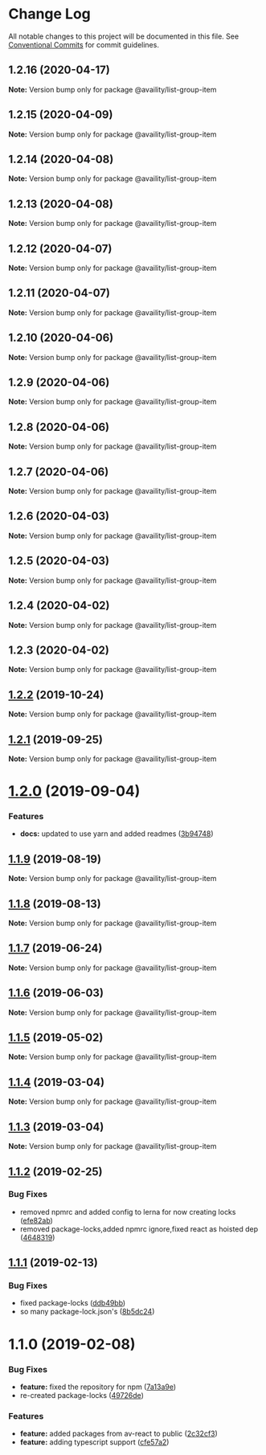 # Change Log

All notable changes to this project will be documented in this file.
See [Conventional Commits](https://conventionalcommits.org) for commit guidelines.

## 1.2.16 (2020-04-17)

**Note:** Version bump only for package @availity/list-group-item





## 1.2.15 (2020-04-09)

**Note:** Version bump only for package @availity/list-group-item





## 1.2.14 (2020-04-08)

**Note:** Version bump only for package @availity/list-group-item





## 1.2.13 (2020-04-08)

**Note:** Version bump only for package @availity/list-group-item





## 1.2.12 (2020-04-07)

**Note:** Version bump only for package @availity/list-group-item





## 1.2.11 (2020-04-07)

**Note:** Version bump only for package @availity/list-group-item





## 1.2.10 (2020-04-06)

**Note:** Version bump only for package @availity/list-group-item





## 1.2.9 (2020-04-06)

**Note:** Version bump only for package @availity/list-group-item





## 1.2.8 (2020-04-06)

**Note:** Version bump only for package @availity/list-group-item





## 1.2.7 (2020-04-06)

**Note:** Version bump only for package @availity/list-group-item





## 1.2.6 (2020-04-03)

**Note:** Version bump only for package @availity/list-group-item





## 1.2.5 (2020-04-03)

**Note:** Version bump only for package @availity/list-group-item





## 1.2.4 (2020-04-02)

**Note:** Version bump only for package @availity/list-group-item





## 1.2.3 (2020-04-02)

**Note:** Version bump only for package @availity/list-group-item





## [1.2.2](https://github.com/Availity/availity-react/compare/@availity/list-group-item@1.2.1...@availity/list-group-item@1.2.2) (2019-10-24)

**Note:** Version bump only for package @availity/list-group-item





## [1.2.1](https://github.com/Availity/availity-react/compare/@availity/list-group-item@1.2.0...@availity/list-group-item@1.2.1) (2019-09-25)

**Note:** Version bump only for package @availity/list-group-item





# [1.2.0](https://github.com/Availity/availity-react/compare/@availity/list-group-item@1.1.9...@availity/list-group-item@1.2.0) (2019-09-04)


### Features

* **docs:** updated to use yarn and added readmes ([3b94748](https://github.com/Availity/availity-react/commit/3b94748))





## [1.1.9](https://github.com/Availity/availity-react/compare/@availity/list-group-item@1.1.8...@availity/list-group-item@1.1.9) (2019-08-19)

**Note:** Version bump only for package @availity/list-group-item





## [1.1.8](https://github.com/Availity/availity-react/compare/@availity/list-group-item@1.1.7...@availity/list-group-item@1.1.8) (2019-08-13)

**Note:** Version bump only for package @availity/list-group-item





## [1.1.7](https://github.com/Availity/availity-react/compare/@availity/list-group-item@1.1.6...@availity/list-group-item@1.1.7) (2019-06-24)

**Note:** Version bump only for package @availity/list-group-item





## [1.1.6](https://github.com/Availity/availity-react/compare/@availity/list-group-item@1.1.5...@availity/list-group-item@1.1.6) (2019-06-03)

**Note:** Version bump only for package @availity/list-group-item





## [1.1.5](https://github.com/Availity/availity-react/compare/@availity/list-group-item@1.1.4...@availity/list-group-item@1.1.5) (2019-05-02)

**Note:** Version bump only for package @availity/list-group-item





## [1.1.4](https://github.com/Availity/availity-react/compare/@availity/list-group-item@1.1.2...@availity/list-group-item@1.1.4) (2019-03-04)

**Note:** Version bump only for package @availity/list-group-item





## [1.1.3](https://github.com/Availity/availity-react/compare/@availity/list-group-item@1.1.2...@availity/list-group-item@1.1.3) (2019-03-04)

**Note:** Version bump only for package @availity/list-group-item





## [1.1.2](https://github.com/Availity/availity-react/compare/@availity/list-group-item@1.1.1...@availity/list-group-item@1.1.2) (2019-02-25)


### Bug Fixes

* removed npmrc and added config to lerna for now creating locks ([efe82ab](https://github.com/Availity/availity-react/commit/efe82ab))
* removed package-locks,added npmrc ignore,fixed react as hoisted dep ([4648319](https://github.com/Availity/availity-react/commit/4648319))





## [1.1.1](https://github.com/Availity/availity-react/compare/@availity/list-group-item@1.1.0...@availity/list-group-item@1.1.1) (2019-02-13)


### Bug Fixes

* fixed package-locks ([ddb49bb](https://github.com/Availity/availity-react/commit/ddb49bb))
* so many package-lock.json's ([8b5dc24](https://github.com/Availity/availity-react/commit/8b5dc24))





# 1.1.0 (2019-02-08)


### Bug Fixes

* **feature:** fixed the repository for npm ([7a13a9e](https://github.com/Availity/availity-react/commit/7a13a9e))
* re-created package-locks ([49726de](https://github.com/Availity/availity-react/commit/49726de))


### Features

* **feature:** added packages from av-react to public ([2c32cf3](https://github.com/Availity/availity-react/commit/2c32cf3))
* **feature:** adding typescript support ([cfe57a2](https://github.com/Availity/availity-react/commit/cfe57a2))
